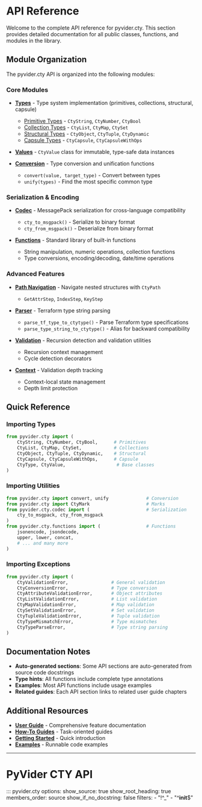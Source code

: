 # API Reference

Welcome to the complete API reference for pyvider.cty. This section provides detailed documentation for all public classes, functions, and modules in the library.

## Module Organization

The pyvider.cty API is organized into the following modules:

### Core Modules

- **[Types](types/index.md)** - Type system implementation (primitives, collections, structural, capsule)
  - [Primitive Types](types/primitives.md) - `CtyString`, `CtyNumber`, `CtyBool`
  - [Collection Types](types/collections.md) - `CtyList`, `CtyMap`, `CtySet`
  - [Structural Types](types/structural.md) - `CtyObject`, `CtyTuple`, `CtyDynamic`
  - [Capsule Types](types/capsule.md) - `CtyCapsule`, `CtyCapsuleWithOps`

- **[Values](values.md)** - `CtyValue` class for immutable, type-safe data instances

- **[Conversion](conversion.md)** - Type conversion and unification functions
  - `convert(value, target_type)` - Convert between types
  - `unify(types)` - Find the most specific common type

### Serialization & Encoding

- **[Codec](codec.md)** - MessagePack serialization for cross-language compatibility
  - `cty_to_msgpack()` - Serialize to binary format
  - `cty_from_msgpack()` - Deserialize from binary format

- **[Functions](functions.md)** - Standard library of built-in functions
  - String manipulation, numeric operations, collection functions
  - Type conversions, encoding/decoding, date/time operations

### Advanced Features

- **[Path Navigation](path.md)** - Navigate nested structures with `CtyPath`
  - `GetAttrStep`, `IndexStep`, `KeyStep`

- **[Parser](parser.md)** - Terraform type string parsing
  - `parse_tf_type_to_ctytype()` - Parse Terraform type specifications
  - `parse_type_string_to_ctytype()` - Alias for backward compatibility

- **[Validation](validation.md)** - Recursion detection and validation utilities
  - Recursion context management
  - Cycle detection decorators

- **[Context](context.md)** - Validation depth tracking
  - Context-local state management
  - Depth limit protection

## Quick Reference

### Importing Types

```python
from pyvider.cty import (
    CtyString, CtyNumber, CtyBool,      # Primitives
    CtyList, CtyMap, CtySet,            # Collections
    CtyObject, CtyTuple, CtyDynamic,    # Structural
    CtyCapsule, CtyCapsuleWithOps,      # Capsule
    CtyType, CtyValue,                   # Base classes
)
```

### Importing Utilities

```python
from pyvider.cty import convert, unify              # Conversion
from pyvider.cty import CtyMark                     # Marks
from pyvider.cty.codec import (                     # Serialization
    cty_to_msgpack, cty_from_msgpack
)
from pyvider.cty.functions import (                 # Functions
    jsonencode, jsondecode,
    upper, lower, concat,
    # ... and many more
)
```

### Importing Exceptions

```python
from pyvider.cty import (
    CtyValidationError,                # General validation
    CtyConversionError,                # Type conversion
    CtyAttributeValidationError,       # Object attributes
    CtyListValidationError,            # List validation
    CtyMapValidationError,             # Map validation
    CtySetValidationError,             # Set validation
    CtyTupleValidationError,           # Tuple validation
    CtyTypeMismatchError,              # Type mismatches
    CtyTypeParseError,                 # Type string parsing
)
```

## Documentation Notes

- **Auto-generated sections**: Some API sections are auto-generated from source code docstrings
- **Type hints**: All functions include complete type annotations
- **Examples**: Most API functions include usage examples
- **Related guides**: Each API section links to related user guide chapters

## Additional Resources

- **[User Guide](../user-guide/index.md)** - Comprehensive feature documentation
- **[How-To Guides](../how-to/index.md)** - Task-oriented guides
- **[Getting Started](../getting-started/index.md)** - Quick introduction
- **[Examples](../getting-started/examples.md)** - Runnable code examples

---

# PyVider CTY API

::: pyvider.cty
    options:
      show_source: true
      show_root_heading: true
      members_order: source
      show_if_no_docstring: false
      filters:
        - "!^_"
        - "^__init__$"

